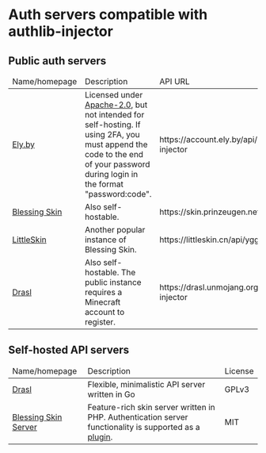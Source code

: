 # Auth servers compatible with authlib-injector

## Public auth servers

<table>
    <thead>
        <tr>
            <td>Name/homepage</td>
            <td>Description</td>
            <td>API URL</td>
        </tr>
    </thead>
    <tbody>
        <tr>
            <td><a href="https://ely.by">Ely.by</a></td>
            <td>Licensed under <a href="https://github.com/elyby/accounts">Apache-2.0</a>, but not intended for self-hosting. If using 2FA, you must append the code to the end of your password during login in the format "password:code".</td>
            <td>https://account.ely.by/api/authlib-injector</td>
        </tr>
        <tr>
            <td><a href="https://skin.prinzeugen.net">Blessing Skin</a></td>
            <td>Also self-hostable.</td>
            <td>https://skin.prinzeugen.net/api/yggdrasil</td>
        </tr>
        <tr>
            <td><a href="https://littleskin.cn">LittleSkin</a></td>
            <td>Another popular instance of Blessing Skin.</td>
            <td>https://littleskin.cn/api/yggdrasil</td>
        </tr>
        <tr>
            <td><a href="https://drasl.unmojang.org">Drasl</a></td>
            <td>Also self-hostable. The public instance requires a Minecraft account to register.</td>
            <td>https://drasl.unmojang.org/authlib-injector</td>
        </tr>
    </tbody>
</table>

## Self-hosted API servers

<table>
    <thead>
        <tr>
            <td>Name/homepage</td>
            <td>Description</td>
            <td>License</td>
        </tr>
    </thead>
    <tbody>
        <tr>
            <td><a href="https://github.com/unmojang/drasl">Drasl</a></td>
            <td>Flexible, minimalistic API server written in Go</td>
            <td>GPLv3</td>
        </tr>
        <tr>
            <td><a href="https://github.com/bs-community/blessing-skin-server">Blessing Skin Server</a></td>
            <td>Feature-rich skin server written in PHP. Authentication server functionality is supported as a <a href="https://github.com/bs-community/blessing-skin-plugins">plugin</a>.</td>
            <td>MIT</td>
        </tr>
    </tbody>
</table>
